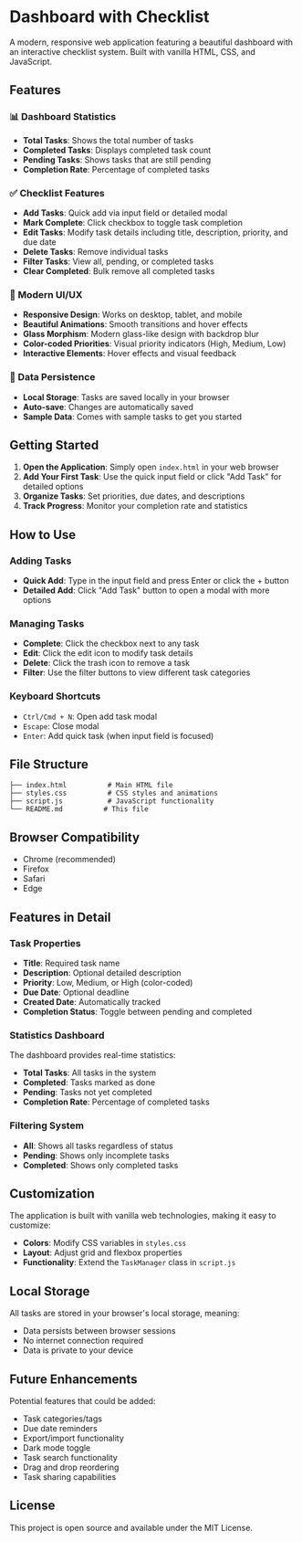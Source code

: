 # Dashboard with Checklist

A modern, responsive web application featuring a beautiful dashboard with an interactive checklist system. Built with vanilla HTML, CSS, and JavaScript.

## Features

### 📊 Dashboard Statistics
- **Total Tasks**: Shows the total number of tasks
- **Completed Tasks**: Displays completed task count
- **Pending Tasks**: Shows tasks that are still pending
- **Completion Rate**: Percentage of completed tasks

### ✅ Checklist Features
- **Add Tasks**: Quick add via input field or detailed modal
- **Mark Complete**: Click checkbox to toggle task completion
- **Edit Tasks**: Modify task details including title, description, priority, and due date
- **Delete Tasks**: Remove individual tasks
- **Filter Tasks**: View all, pending, or completed tasks
- **Clear Completed**: Bulk remove all completed tasks

### 🎨 Modern UI/UX
- **Responsive Design**: Works on desktop, tablet, and mobile
- **Beautiful Animations**: Smooth transitions and hover effects
- **Glass Morphism**: Modern glass-like design with backdrop blur
- **Color-coded Priorities**: Visual priority indicators (High, Medium, Low)
- **Interactive Elements**: Hover effects and visual feedback

### 💾 Data Persistence
- **Local Storage**: Tasks are saved locally in your browser
- **Auto-save**: Changes are automatically saved
- **Sample Data**: Comes with sample tasks to get you started

## Getting Started

1. **Open the Application**: Simply open `index.html` in your web browser
2. **Add Your First Task**: Use the quick input field or click "Add Task" for detailed options
3. **Organize Tasks**: Set priorities, due dates, and descriptions
4. **Track Progress**: Monitor your completion rate and statistics

## How to Use

### Adding Tasks
- **Quick Add**: Type in the input field and press Enter or click the + button
- **Detailed Add**: Click "Add Task" button to open a modal with more options

### Managing Tasks
- **Complete**: Click the checkbox next to any task
- **Edit**: Click the edit icon to modify task details
- **Delete**: Click the trash icon to remove a task
- **Filter**: Use the filter buttons to view different task categories

### Keyboard Shortcuts
- `Ctrl/Cmd + N`: Open add task modal
- `Escape`: Close modal
- `Enter`: Add quick task (when input field is focused)

## File Structure

```
├── index.html          # Main HTML file
├── styles.css          # CSS styles and animations
├── script.js           # JavaScript functionality
└── README.md          # This file
```

## Browser Compatibility

- Chrome (recommended)
- Firefox
- Safari
- Edge

## Features in Detail

### Task Properties
- **Title**: Required task name
- **Description**: Optional detailed description
- **Priority**: Low, Medium, or High (color-coded)
- **Due Date**: Optional deadline
- **Created Date**: Automatically tracked
- **Completion Status**: Toggle between pending and completed

### Statistics Dashboard
The dashboard provides real-time statistics:
- **Total Tasks**: All tasks in the system
- **Completed**: Tasks marked as done
- **Pending**: Tasks not yet completed
- **Completion Rate**: Percentage of completed tasks

### Filtering System
- **All**: Shows all tasks regardless of status
- **Pending**: Shows only incomplete tasks
- **Completed**: Shows only completed tasks

## Customization

The application is built with vanilla web technologies, making it easy to customize:

- **Colors**: Modify CSS variables in `styles.css`
- **Layout**: Adjust grid and flexbox properties
- **Functionality**: Extend the `TaskManager` class in `script.js`

## Local Storage

All tasks are stored in your browser's local storage, meaning:
- Data persists between browser sessions
- No internet connection required
- Data is private to your device

## Future Enhancements

Potential features that could be added:
- Task categories/tags
- Due date reminders
- Export/import functionality
- Dark mode toggle
- Task search functionality
- Drag and drop reordering
- Task sharing capabilities

## License

This project is open source and available under the MIT License. 